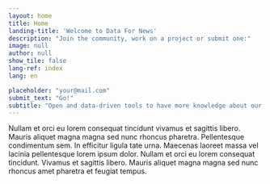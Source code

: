 ```yaml
---
layout: home
title: Home
landing-title: 'Welcome to Data For News'
description: "Join the community, work on a project or submit one:"
image: null
author: null
show_tile: false
lang-ref: index
lang: en

placeholder: "your@mail.com"
submit_text: "Go!"
subtitle: "Open and data-driven tools to have more knowledge about our news and explore the media"
---
```


Nullam et orci eu lorem consequat tincidunt vivamus et sagittis libero. Mauris aliquet magna magna sed nunc rhoncus pharetra. Pellentesque condimentum sem. In efficitur ligula tate urna. Maecenas laoreet massa vel lacinia pellentesque lorem ipsum dolor. Nullam et orci eu lorem consequat tincidunt. Vivamus et sagittis libero. Mauris aliquet magna magna sed nunc rhoncus amet pharetra et feugiat tempus.
